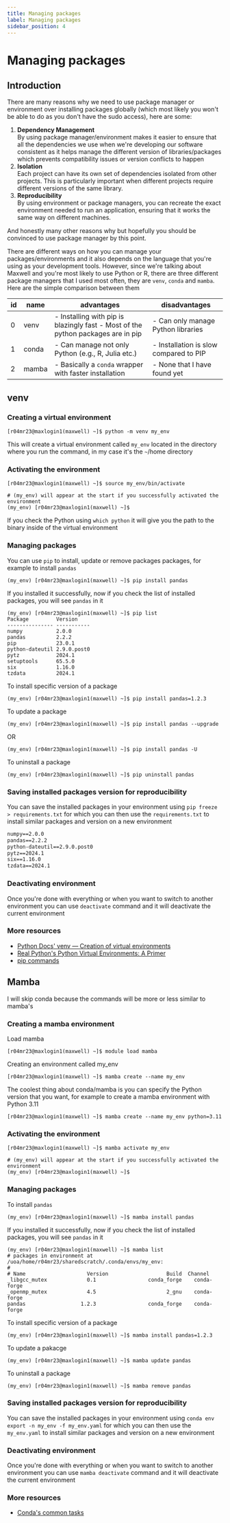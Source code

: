```yaml
---
title: Managing packages
label: Managing packages
sidebar_position: 4
---
```


# Managing packages
## Introduction

There are many reasons why we need to use package manager or environment over installing packages globally (which most likely you won't be able to do as you don't have the sudo access), here are some:

1. **Dependency Management**<br/>
    By using package manager/environment makes it easier to ensure that all the dependencies we use when we're developing our software consistent as it helps manage the different version of libraries/packages which prevents compatibility issues or version conflicts to happen
2. **Isolation**<br/>
    Each project can have its own set of dependencies isolated from other projects. This is particularly important when different projects require different versions of the same library.
3. **Reproducibility**<br/>
    By using environment or package managers, you can recreate the exact environment needed to run an application, ensuring that it works the same way on different machines.

And honestly many other reasons why but hopefully you should be convinced to use package manager by this point.

There are different ways on how you can manage your packages/environments and it also depends on the language that you're using as your development tools. However, since we're talking about Maxwell and you're most likely to use Python or R, there are three different package managers that I used most often, they are `venv`, `conda` and `mamba`. Here are the simple comparison between them

| id | name       | advantages                                                                       | disadvantages                          |
|----|------------|----------------------------------------------------------------------------------|----------------------------------------|
| 0  | venv | - Installing with pip is blazingly fast - Most of the python packages are in pip | - Can only manage Python libraries     |
| 1  | conda      | - Can manage not only Python (e.g., R, Julia etc.)                               | - Installation is slow compared to PIP |
| 2  | mamba      | - Basically a `conda` wrapper with faster installation                           | - None that I have found yet           |

## venv
### Creating a virtual environment
```
[r04mr23@maxlogin1(maxwell) ~]$ python -m venv my_env 
```
This will create a virtual environment called `my_env` located in the directory where you run the command, in my case it's the `~`/home directory
### Activating the environment
```
[r04mr23@maxlogin1(maxwell) ~]$ source my_env/bin/activate

# (my_env) will appear at the start if you successfully activated the environment
(my_env) [r04mr23@maxlogin1(maxwell) ~]$
```

If you check the Python using `which python` it will give you the path to the binary inside of the virtual environment
### Managing packages
You can use `pip` to install, update or remove packages packages, for example to install `pandas`
```
(my_env) [r04mr23@maxlogin1(maxwell) ~]$ pip install pandas
```
If you installed it successfully, now if you check the list of installed packages, you will see `pandas` in it
```
(my_env) [r04mr23@maxlogin1(maxwell) ~]$ pip list
Package         Version
--------------- -----------
numpy           2.0.0
pandas          2.2.2
pip             23.0.1
python-dateutil 2.9.0.post0
pytz            2024.1
setuptools      65.5.0
six             1.16.0
tzdata          2024.1
```

To install specific version of a package
```
(my_env) [r04mr23@maxlogin1(maxwell) ~]$ pip install pandas=1.2.3
```

To update a package
```
(my_env) [r04mr23@maxlogin1(maxwell) ~]$ pip install pandas --upgrade
```
OR
```
(my_env) [r04mr23@maxlogin1(maxwell) ~]$ pip install pandas -U
```

To uninstall a package
```
(my_env) [r04mr23@maxlogin1(maxwell) ~]$ pip uninstall pandas
```

### Saving installed packages version for reproducibility
You can save the installed packages in your environment using `pip freeze > requirements.txt` for which you can then use the `requirements.txt` to install similar packages and version on a new environment

```txt title="requirements.txt"
numpy==2.0.0
pandas==2.2.2
python-dateutil==2.9.0.post0
pytz==2024.1
six==1.16.0
tzdata==2024.1
```

### Deactivating environment
Once you're done with everything or when you want to switch to another environment you can use `deactivate` command and it will deactivate the current environment

### More resources
- [Python Docs' venv — Creation of virtual environments](https://docs.python.org/3/library/venv.html)
- [Real Python's Python Virtual Environments: A Primer](https://realpython.com/python-virtual-environments-a-primer/)
- [pip commands](https://pip.pypa.io/en/stable/cli/)

## Mamba
I will skip conda because the commands will be more or less similar to mamba's
### Creating a mamba environment

Load mamba
```
[r04mr23@maxlogin1(maxwell) ~]$ module load mamba
```
Creating an environment called my_env
```
[r04mr23@maxlogin1(maxwell) ~]$ mamba create --name my_env
```
The coolest thing about conda/mamba is you can specify the Python version that you want, for example to create a mamba environment with Python 3.11
```
[r04mr23@maxlogin1(maxwell) ~]$ mamba create --name my_env python=3.11
```


### Activating the environment
```
[r04mr23@maxlogin1(maxwell) ~]$ mamba activate my_env

# (my_env) will appear at the start if you successfully activated the environment
(my_env) [r04mr23@maxlogin1(maxwell) ~]$
```

### Managing packages
To install `pandas`
```
(my_env) [r04mr23@maxlogin1(maxwell) ~]$ mamba install pandas
```
If you installed it successfully, now if you check the list of installed packages, you will see `pandas` in it
```
(my_env) [r04mr23@maxlogin1(maxwell) ~]$ mamba list
# packages in environment at /uoa/home/r04mr23/sharedscratch/.conda/envs/my_env:
#
# Name                    Version                   Build  Channel
_libgcc_mutex             0.1                 conda_forge    conda-forge
_openmp_mutex             4.5                       2_gnu    conda-forge
pandas                  1.2.3                 conda_forge    conda-forge
```

To install specific version of a package
```
(my_env) [r04mr23@maxlogin1(maxwell) ~]$ mamba install pandas=1.2.3
```

To update a pakacge
```
(my_env) [r04mr23@maxlogin1(maxwell) ~]$ mamba update pandas
```

To uninstall a package
```
(my_env) [r04mr23@maxlogin1(maxwell) ~]$ mamba remove pandas
```

### Saving installed packages version for reproducibility
You can save the installed packages in your environment using `conda env export -n my_env -f my_env.yaml` for which you can then use the `my_env.yaml` to install similar packages and version on a new environment

### Deactivating environment
Once you're done with everything or when you want to switch to another environment you can use `mamba deactivate` command and it will deactivate the current environment

### More resources
- [Conda's common tasks](https://conda.io/projects/conda/en/latest/user-guide/tasks/index.html)